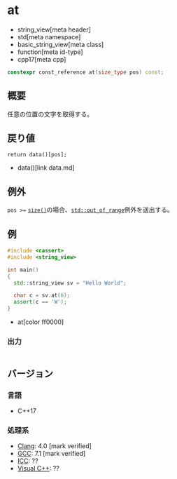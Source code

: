 # at
* string_view[meta header]
* std[meta namespace]
* basic_string_view[meta class]
* function[meta id-type]
* cpp17[meta cpp]

```cpp
constexpr const_reference at(size_type pos) const;
```

## 概要
任意の位置の文字を取得する。


## 戻り値
```
return data()[pos];
```
* data()[link data.md]


## 例外
`pos >=` [`size()`](size.md)の場合、[`std::out_of_range`](/reference/stdexcept.md)例外を送出する。


## 例
```cpp example
#include <cassert>
#include <string_view>

int main()
{
  std::string_view sv = "Hello World";

  char c = sv.at(6);
  assert(c == 'W');
}
```
* at[color ff0000]

### 出力
```
```


## バージョン
### 言語
- C++17

### 処理系
- [Clang](/implementation.md#clang): 4.0 [mark verified]
- [GCC](/implementation.md#gcc): 7.1 [mark verified]
- [ICC](/implementation.md#icc): ??
- [Visual C++](/implementation.md#visual_cpp): ??
